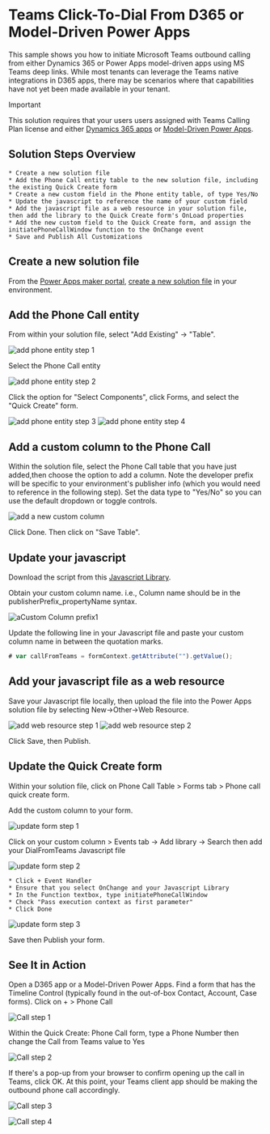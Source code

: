 # Teams Click-To-Dial From D365 or Model-Driven Power Apps

This sample shows you how to initiate Microsoft Teams outbound calling from either Dynamics 365 or Power Apps model-driven apps using MS Teams deep links. While most tenants can leverage the Teams native integrations in D365 apps, there may be scenarios where that capabilities have not yet been made available in your tenant.

> [!IMPORTANT]
> This solution requires that your users users assigned with Teams Calling Plan license and either [
Dynamics 365 apps](https://www.microsoft.com/en-us/licensing/product-licensing/dynamics365) or  [
Model-Driven Power Apps](https://docs.microsoft.com/en-us/power-platform/admin/powerapps-flow-licensing-faq#how-is-microsoft-power-apps-and-power-automate-licensed).
   
## Solution Steps Overview

    * Create a new solution file
    * Add the Phone Call entity table to the new solution file, including the existing Quick Create form
    * Create a new custom field in the Phone entity table, of type Yes/No 
    * Update the javascript to reference the name of your custom field
    * Add the javascript file as a web resource in your solution file, then add the library to the Quick Create form's OnLoad properties
    * Add the new custom field to the Quick Create form, and assign the initiatePhoneCallWindow function to the OnChange event
    * Save and Publish All Customizations 

## Create a new solution file

From the [Power Apps maker portal](https://make.gov.powerapps.us/), [create a new solution file](https://docs.microsoft.com/en-us/powerapps/maker/data-platform/create-solution) in your environment.

## Add the Phone Call entity

From within your solution file, select "Add Existing" -> "Table".

![add phone entity step 1](files/images/addExistingTable1.jpg)

Select the Phone Call entity

![add phone entity step 2](files/images/addExistingTable2.jpg)

Click the option for "Select Components", click Forms, and select the "Quick Create" form.

![add phone entity step 3](files/images/addExistingTable3.jpg)
![add phone entity step 4](files/images/addExistingTable4.jpg)

## Add a custom column to the Phone Call

Within the solution file, select the Phone Call table that you have just added,then choose the option to add a column.
Note the developer prefix will be specific to your environment's publisher info (which you would need to reference in the following step). Set the data type to "Yes/No" so you can use the default dropdown or toggle controls.

![add a new custom column](files/images/addNewColumn.jpg)

Click Done.  Then click on "Save Table".

## Update your javascript

Download the script from this [Javascript Library](https://github.com/microsoft/Federal-Business-Applications/blob/main/demos/d365-click-to-dial-teams/files/DialFromTeams.js). 

Obtain your custom column name.  i.e., Column name should be in the publisherPrefix_propertyName syntax.

![aCustom Column prefix1](files/images/js-phonecall-prefix.jpg)

Update the following line in your Javascript file and paste your custom column name in between the quotation marks.

```javascript
# var callFromTeams = formContext.getAttribute("").getValue();
```

## Add your javascript file as a web resource

Save your Javascript file locally, then upload the file into the Power Apps solution file by selecting New->Other->Web Resource.

![add web resource step 1](files/images/addNewWebResource.jpg)
![add web resource step 2](files/images/addNewWebResource2.jpg)

Click Save, then Publish.

## Update the Quick Create form

Within your solution file, click on Phone Call Table > Forms tab > Phone call quick create form.  

Add the custom column to your form.

![update form step 1](files/images/updateFormI.jpg)

Click on your custom column > Events tab -> Add library -> Search then add your DialFromTeams Javascript file

![update form step 2](files/images/updateFormII.jpg)

    * Click + Event Handler
    * Ensure that you select OnChange and your Javascript Library
    * In the Function textbox, type initiatePhoneCallWindow
    * Check "Pass execution context as first parameter"
    * Click Done

![update form step 3](files/images/updateFormIII.jpg)

Save then Publish your form.

## See It in Action

Open a D365 app or a Model-Driven Power Apps.  Find a form that has the Timeline Control (typically found in the out-of-box Contact, Account, Case forms).  Click on + > Phone Call

![Call step 1](files/images/TeamsCall1.jpg)

Within the Quick Create: Phone Call form, type a Phone Number then change the Call from Teams value to Yes

![Call step 2](files/images/TeamsCall2.jpg)

If there's a pop-up from your browser to confirm opening up the call in Teams, click OK.  At this point, your Teams client app should be making the outbound phone call accordingly.

![Call step 3](files/images/TeamsCall3.jpg)

![Call step 4](files/images/TeamsCall4.jpg)
